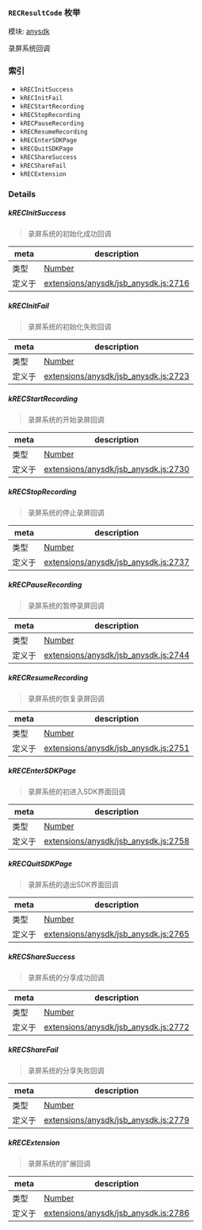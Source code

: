 ### `RECResultCode` 枚举



模块: [anysdk](../modules/anysdk.md)


录屏系统回调


### 索引
  - `kRECInitSuccess`
  - `kRECInitFail`
  - `kRECStartRecording`
  - `kRECStopRecording`
  - `kRECPauseRecording`
  - `kRECResumeRecording`
  - `kRECEnterSDKPage`
  - `kRECQuitSDKPage`
  - `kRECShareSuccess`
  - `kRECShareFail`
  - `kRECExtension`

### Details


##### kRECInitSuccess

> 录屏系统的初始化成功回调

| meta | description |
|------|-------------|
| 类型 | <a href="https://developer.mozilla.org/en/JavaScript/Reference/Global_Objects/Number" class="crosslink external" target="_blank">Number</a> |
| 定义于 | [extensions/anysdk/jsb_anysdk.js:2716](https://github.com/cocos-creator/engine/blob/79542d65dc19c8718cb54c9afa022e8f91855f48/extensions/anysdk/jsb_anysdk.js#L2716) |



##### kRECInitFail

> 录屏系统的初始化失败回调

| meta | description |
|------|-------------|
| 类型 | <a href="https://developer.mozilla.org/en/JavaScript/Reference/Global_Objects/Number" class="crosslink external" target="_blank">Number</a> |
| 定义于 | [extensions/anysdk/jsb_anysdk.js:2723](https://github.com/cocos-creator/engine/blob/79542d65dc19c8718cb54c9afa022e8f91855f48/extensions/anysdk/jsb_anysdk.js#L2723) |



##### kRECStartRecording

> 录屏系统的开始录屏回调

| meta | description |
|------|-------------|
| 类型 | <a href="https://developer.mozilla.org/en/JavaScript/Reference/Global_Objects/Number" class="crosslink external" target="_blank">Number</a> |
| 定义于 | [extensions/anysdk/jsb_anysdk.js:2730](https://github.com/cocos-creator/engine/blob/79542d65dc19c8718cb54c9afa022e8f91855f48/extensions/anysdk/jsb_anysdk.js#L2730) |



##### kRECStopRecording

> 录屏系统的停止录屏回调

| meta | description |
|------|-------------|
| 类型 | <a href="https://developer.mozilla.org/en/JavaScript/Reference/Global_Objects/Number" class="crosslink external" target="_blank">Number</a> |
| 定义于 | [extensions/anysdk/jsb_anysdk.js:2737](https://github.com/cocos-creator/engine/blob/79542d65dc19c8718cb54c9afa022e8f91855f48/extensions/anysdk/jsb_anysdk.js#L2737) |



##### kRECPauseRecording

> 录屏系统的暂停录屏回调

| meta | description |
|------|-------------|
| 类型 | <a href="https://developer.mozilla.org/en/JavaScript/Reference/Global_Objects/Number" class="crosslink external" target="_blank">Number</a> |
| 定义于 | [extensions/anysdk/jsb_anysdk.js:2744](https://github.com/cocos-creator/engine/blob/79542d65dc19c8718cb54c9afa022e8f91855f48/extensions/anysdk/jsb_anysdk.js#L2744) |



##### kRECResumeRecording

> 录屏系统的恢复录屏回调

| meta | description |
|------|-------------|
| 类型 | <a href="https://developer.mozilla.org/en/JavaScript/Reference/Global_Objects/Number" class="crosslink external" target="_blank">Number</a> |
| 定义于 | [extensions/anysdk/jsb_anysdk.js:2751](https://github.com/cocos-creator/engine/blob/79542d65dc19c8718cb54c9afa022e8f91855f48/extensions/anysdk/jsb_anysdk.js#L2751) |



##### kRECEnterSDKPage

> 录屏系统的初进入SDK界面回调

| meta | description |
|------|-------------|
| 类型 | <a href="https://developer.mozilla.org/en/JavaScript/Reference/Global_Objects/Number" class="crosslink external" target="_blank">Number</a> |
| 定义于 | [extensions/anysdk/jsb_anysdk.js:2758](https://github.com/cocos-creator/engine/blob/79542d65dc19c8718cb54c9afa022e8f91855f48/extensions/anysdk/jsb_anysdk.js#L2758) |



##### kRECQuitSDKPage

> 录屏系统的退出SDK界面回调

| meta | description |
|------|-------------|
| 类型 | <a href="https://developer.mozilla.org/en/JavaScript/Reference/Global_Objects/Number" class="crosslink external" target="_blank">Number</a> |
| 定义于 | [extensions/anysdk/jsb_anysdk.js:2765](https://github.com/cocos-creator/engine/blob/79542d65dc19c8718cb54c9afa022e8f91855f48/extensions/anysdk/jsb_anysdk.js#L2765) |



##### kRECShareSuccess

> 录屏系统的分享成功回调

| meta | description |
|------|-------------|
| 类型 | <a href="https://developer.mozilla.org/en/JavaScript/Reference/Global_Objects/Number" class="crosslink external" target="_blank">Number</a> |
| 定义于 | [extensions/anysdk/jsb_anysdk.js:2772](https://github.com/cocos-creator/engine/blob/79542d65dc19c8718cb54c9afa022e8f91855f48/extensions/anysdk/jsb_anysdk.js#L2772) |



##### kRECShareFail

> 录屏系统的分享失败回调

| meta | description |
|------|-------------|
| 类型 | <a href="https://developer.mozilla.org/en/JavaScript/Reference/Global_Objects/Number" class="crosslink external" target="_blank">Number</a> |
| 定义于 | [extensions/anysdk/jsb_anysdk.js:2779](https://github.com/cocos-creator/engine/blob/79542d65dc19c8718cb54c9afa022e8f91855f48/extensions/anysdk/jsb_anysdk.js#L2779) |



##### kRECExtension

> 录屏系统的扩展回调

| meta | description |
|------|-------------|
| 类型 | <a href="https://developer.mozilla.org/en/JavaScript/Reference/Global_Objects/Number" class="crosslink external" target="_blank">Number</a> |
| 定义于 | [extensions/anysdk/jsb_anysdk.js:2786](https://github.com/cocos-creator/engine/blob/79542d65dc19c8718cb54c9afa022e8f91855f48/extensions/anysdk/jsb_anysdk.js#L2786) |


